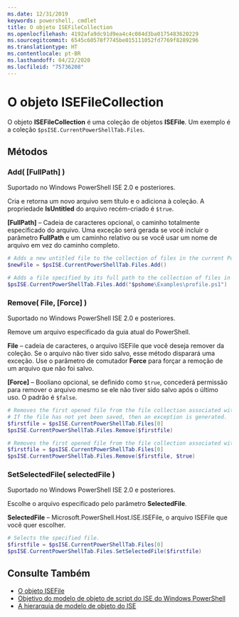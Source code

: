 ```yaml
---
ms.date: 12/31/2019
keywords: powershell, cmdlet
title: O objeto ISEFileCollection
ms.openlocfilehash: 4192afa9dc91d9ea4c4c084d3ba0175483620229
ms.sourcegitcommit: 6545c60578f7745be015111052fd7769f8289296
ms.translationtype: HT
ms.contentlocale: pt-BR
ms.lasthandoff: 04/22/2020
ms.locfileid: "75736208"
---
```

# <a name="the-isefilecollection-object"></a>O objeto ISEFileCollection

O objeto **ISEFileCollection** é uma coleção de objetos **ISEFile**. Um exemplo é a coleção `$psISE.CurrentPowerShellTab.Files`.

## <a name="methods"></a>Métodos

### <a name="add-fullpath-"></a>Add\( \[FullPath\] \)

Suportado no Windows PowerShell ISE 2.0 e posteriores.

Cria e retorna um novo arquivo sem título e o adiciona à coleção. A propriedade **IsUntitled** do arquivo recém-criado é `$true`.

**\[FullPath\]** – Cadeia de caracteres opcional, o caminho totalmente especificado do arquivo. Uma exceção será gerada se você incluir o parâmetro **FullPath** e um caminho relativo ou se você usar um nome de arquivo em vez do caminho completo.

```powershell
# Adds a new untitled file to the collection of files in the current PowerShell tab.
$newFile = $psISE.CurrentPowerShellTab.Files.Add()

# Adds a file specified by its full path to the collection of files in the current PowerShell tab.
$psISE.CurrentPowerShellTab.Files.Add("$pshome\Examples\profile.ps1")
```

### <a name="remove-file-force-"></a>Remove\( File, \[Force\] \)

Suportado no Windows PowerShell ISE 2.0 e posteriores.

Remove um arquivo especificado da guia atual do PowerShell.

**File** – cadeia de caracteres, o arquivo ISEFile que você deseja remover da coleção. Se o arquivo não tiver sido salvo, esse método disparará uma exceção. Use o parâmetro de comutador **Force** para forçar a remoção de um arquivo que não foi salvo.

**\[Force\]** – Booliano opcional, se definido como `$true`, concederá permissão para remover o arquivo mesmo se ele não tiver sido salvo após o último uso. O padrão é `$false`.

```powershell
# Removes the first opened file from the file collection associated with the current PowerShell tab.
# If the file has not yet been saved, then an exception is generated.
$firstfile = $psISE.CurrentPowerShellTab.Files[0]
$psISE.CurrentPowerShellTab.Files.Remove($firstfile)

# Removes the first opened file from the file collection associated with the current PowerShell tab, even if it has not been saved.
$firstfile = $psISE.CurrentPowerShellTab.Files[0]
$psISE.CurrentPowerShellTab.Files.Remove($firstfile, $true)
```

### <a name="setselectedfile-selectedfile-"></a>SetSelectedFile\( selectedFile \)

Suportado no Windows PowerShell ISE 2.0 e posteriores.

Escolhe o arquivo especificado pelo parâmetro **SelectedFile**.

**SelectedFile** – Microsoft.PowerShell.Host.ISE.ISEFile, o arquivo ISEFile que você quer escolher.

```powershell
# Selects the specified file.
$firstfile = $psISE.CurrentPowerShellTab.Files[0]
$psISE.CurrentPowerShellTab.Files.SetSelectedFile($firstfile)
```

## <a name="see-also"></a>Consulte Também

- [O objeto ISEFile](The-ISEFile-Object.md)
- [Objetivo do modelo de objeto de script do ISE do Windows PowerShell](Purpose-of-the-Windows-PowerShell-ISE-Scripting-Object-Model.md)
- [A hierarquia de modelo de objeto do ISE](The-ISE-Object-Model-Hierarchy.md)
